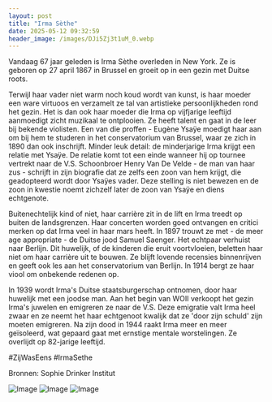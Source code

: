 ```yaml
---
layout: post
title: "Irma Sèthe"
date: 2025-05-12 09:32:59
header_image: /images/DJi5Zj3t1uM_0.webp
---
```


Vandaag 67 jaar geleden is Irma Sèthe overleden in New York. Ze is geboren op 27 april 1867 in Brussel en groeit op in een gezin met Duitse roots. 

Terwijl haar vader niet warm noch koud wordt van kunst, is haar moeder een ware virtuoos en verzamelt ze tal van artistieke persoonlijkheden rond het gezin. Het is dan ook haar moeder die Irma op vijfjarige leeftijd aanmoedigt zicht muzikaal te ontplooien. Ze heeft talent en gaat in de leer bij bekende violisten. Een van die proffen - Eugène Ysaÿe moedigt haar aan om bij hem te studeren in het conservatorium van Brussel, waar ze zich in 1890 dan ook inschrijft. Minder leuk detail: de minderjarige Irma krijgt een relatie met Ysaÿe. De relatie komt tot een einde wanneer hij op tournee vertrekt naar de V.S. Schoonbroer Henry Van De Velde - de man van haar zus - schrijft in zijn biografie dat ze zelfs een zoon van hem krijgt, die geadopteerd wordt door Ysaÿes vader. Deze stelling is niet bewezen en de zoon in kwestie noemt zichzelf later de zoon van Ysaÿe en diens echtgenote. 

Buitenechtelijk kind of niet, haar carrière zit in de lift en Irma treedt op buiten de landsgrenzen. Haar concerten worden goed ontvangen en critici merken op dat Irma veel in haar mars heeft. In 1897 trouwt ze met - de meer age appropriate - de Duitse jood Samuel Saenger. Het echtpaar verhuist naar Berlijn. Dit huwelijk, of de kinderen die eruit voortvloeien, beletten haar niet om haar carrière uit te bouwen. Ze blijft lovende recensies binnenrijven en geeft ook les aan het conservatorium van Berlijn. In 1914 bergt ze haar viool om onbekende redenen op. 

In 1939 wordt Irma's Duitse staatsburgerschap ontnomen, door haar huwelijk met een joodse man. Aan het begin van WOII verkoopt het gezin Irma's juwelen en emigreren ze naar de V.S. Deze emigratie valt Irma heel zwaar en ze neemt het haar echtgenoot kwalijk dat ze 'door zijn schuld' zijn moeten emigreren. Na zijn dood in 1944 raakt Irma meer en meer geïsoleerd, wat gepaard gaat met ernstige mentale worstelingen. Ze overlijdt op 82-jarige leeftijd. 

#ZijWasEens #IrmaSethe

Bronnen: Sophie Drinker Institut

![Image](/zij.was.eens/images/DJi5Zj3t1uM_0.webp)
![Image](/zij.was.eens/images/DJi5Zj3t1uM_1.webp)
![Image](/zij.was.eens/images/DJi5Zj3t1uM_2.webp)
